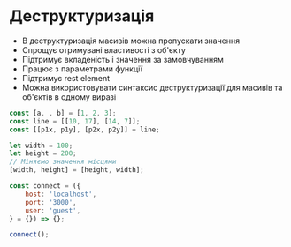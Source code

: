 # Деструктуризація

-   В деструктуризація масивів можна пропускати значення
-   Спрощує отримувані властивості з об'єкту
-   Підтримує вкладеність і значення за замовчуванням
-   Працює з параметрами функції
-   Підтримує rest element
-   Можна використовувати синтаксис деструктуризації для масивів та об'єктів в одному виразі

```js
const [a, , b] = [1, 2, 3];
const line = [[10, 17], [14, 7]];
const [[p1x, p1y], [p2x, p2y]] = line;

let width = 100;
let height = 200;
// Міняємо значення місцями
[width, height] = [height, width];

const connect = ({
    host: 'localhost',
    port: '3000',
    user: 'guest',
} = {}) => {};

connect();
```
